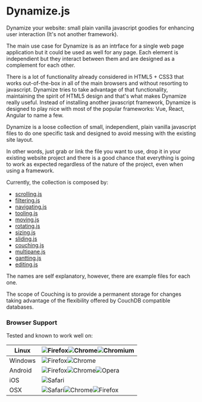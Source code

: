 # Dynamize.js
Dynamize your website: small plain vanilla javascript goodies for enhancing user interaction (It's not another framework).

The main use case for Dynamize is as an intrface for a single web page application but it could be used as well for any page. Each element is independient but they interact between them and are designed as a complement for each other.

There is a lot of functionality already considered in HTML5 + CSS3 that works out-of-the-box in all of the main browsers and without resorting to javascript. Dynamize tries to take advantage of that functionality, maintaining the spirit of HTML5 design and that's what makes Dynamize really useful. Instead of installing another javascript framework, Dynamize is designed to play nice with most of the popular frameworks: Vue, React, Angular to name a few.

Dynamize is a loose collection of small, independient, plain vanilla javascript files to do one specific task and designed to avoid messing with the existing site layout.

In other words, just grab or link the file you want to use, drop it in your existing website project and there is a good chance that everything is going to work as expected regardless of the nature of the project, even when using a framework. 

Currently, the collection is composed by:

* [scrolling.js](http://j-pel.github.io/dynamize/scrolling.html)
* [filtering.js](http://j-pel.github.io/dynamize/filtering.html)
* [navigating.js](http://j-pel.github.io/dynamize/scrolling.html)
* [tooling.js](http://j-pel.github.io/dynamize/tooling.html)
* [moving.js](http://j-pel.github.io/dynamize/moving.html)
* [rotating.js](http://j-pel.github.io/dynamize/all.html)
* [sizing.js](http://j-pel.github.io/dynamize/rotating.html)
* [sliding.js](http://j-pel.github.io/dynamize/sliding.html)
* [couching.js](http://j-pel.github.io/dynamize/couching.html)
* [multipane.js](http://j-pel.github.io/dynamize/multipane.html)
* [gantting.js](http://j-pel.github.io/dynamize/gantting.html)
* [editing.js](http://j-pel.github.io/dynamize/editing.html)

The names are self explanatory, however, there are example files for each one.

The scope of Couching is to provide a permanent storage for changes taking advantage of the flexibility offered by CouchDB compatible databases.

### Browser Support

Tested and known to work well on:

Linux|![Firefox](https://github.com/alrra/browser-logos/blob/master/src/firefox/firefox_16x16.png)![Chrome](https://github.com/alrra/browser-logos/blob/master/src/chrome/chrome_16x16.png)![Chromium](https://github.com/alrra/browser-logos/blob/master/src/chromium/chromium_16x16.png)|
---|---|
Windows|![Firefox](https://github.com/alrra/browser-logos/blob/master/src/firefox/firefox_16x16.png)![Chrome](https://github.com/alrra/browser-logos/blob/master/src/chrome/chrome_16x16.png)|
Android|![Firefox](https://github.com/alrra/browser-logos/blob/master/src/firefox/firefox_16x16.png)![Chrome](https://github.com/alrra/browser-logos/blob/master/src/chrome/chrome_16x16.png)![Opera](https://github.com/alrra/browser-logos/blob/master/src/opera/opera_16x16.png)|
iOS|![Safari](https://github.com/alrra/browser-logos/blob/master/src/safari/safari_16x16.png)|
OSX|![Safari](https://github.com/alrra/browser-logos/blob/master/src/safari/safari_16x16.png)![Chrome](https://github.com/alrra/browser-logos/blob/master/src/chrome/chrome_16x16.png)![Firefox](https://github.com/alrra/browser-logos/blob/master/src/firefox/firefox_16x16.png)
